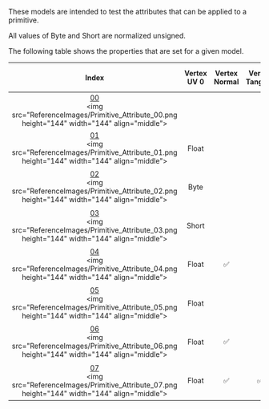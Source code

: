 These models are intended to test the attributes that can be applied to a primitive.  

All values of Byte and Short are normalized unsigned.  

The following table shows the properties that are set for a given model.  


Index | Vertex UV 0 | Vertex Normal | Vertex Tangent | Normal Texture | Base Color Texture
:---: | :---: | :---: | :---: | :---: | :---:
[00](Primitive_Attribute_00.gltf)<br><img src="ReferenceImages/Primitive_Attribute_00.png height="144" width="144" align="middle"> |   |   |   |   |  
[01](Primitive_Attribute_01.gltf)<br><img src="ReferenceImages/Primitive_Attribute_01.png height="144" width="144" align="middle"> | Float |   |   |   | <img src="Textures/BaseColor_Plane.png" height="72" width="72" align="middle">
[02](Primitive_Attribute_02.gltf)<br><img src="ReferenceImages/Primitive_Attribute_02.png height="144" width="144" align="middle"> | Byte |   |   |   | <img src="Textures/BaseColor_Plane.png" height="72" width="72" align="middle">
[03](Primitive_Attribute_03.gltf)<br><img src="ReferenceImages/Primitive_Attribute_03.png height="144" width="144" align="middle"> | Short |   |   |   | <img src="Textures/BaseColor_Plane.png" height="72" width="72" align="middle">
[04](Primitive_Attribute_04.gltf)<br><img src="ReferenceImages/Primitive_Attribute_04.png height="144" width="144" align="middle"> | Float | :white_check_mark: |   |   | <img src="Textures/BaseColor_Plane.png" height="72" width="72" align="middle">
[05](Primitive_Attribute_05.gltf)<br><img src="ReferenceImages/Primitive_Attribute_05.png height="144" width="144" align="middle"> | Float |   |   | <img src="Textures/Normal_Plane.png" height="72" width="72" align="middle"> | <img src="Textures/BaseColor_Plane.png" height="72" width="72" align="middle">
[06](Primitive_Attribute_06.gltf)<br><img src="ReferenceImages/Primitive_Attribute_06.png height="144" width="144" align="middle"> | Float | :white_check_mark: |   | <img src="Textures/Normal_Plane.png" height="72" width="72" align="middle"> | <img src="Textures/BaseColor_Plane.png" height="72" width="72" align="middle">
[07](Primitive_Attribute_07.gltf)<br><img src="ReferenceImages/Primitive_Attribute_07.png height="144" width="144" align="middle"> | Float | :white_check_mark: | :white_check_mark: | <img src="Textures/Normal_Plane.png" height="72" width="72" align="middle"> | <img src="Textures/BaseColor_Plane.png" height="72" width="72" align="middle">
 
